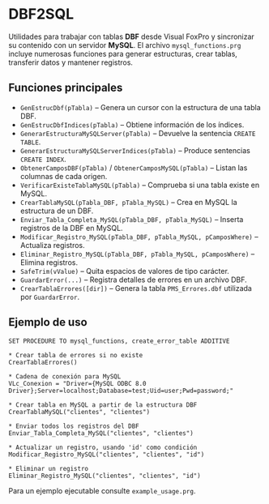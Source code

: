 # DBF2SQL

Utilidades para trabajar con tablas **DBF** desde Visual FoxPro y sincronizar
su contenido con un servidor **MySQL**. El archivo `mysql_functions.prg`
incluye numerosas funciones para generar estructuras, crear tablas, transferir
datos y mantener registros.

## Funciones principales

- `GenEstrucDbf(pTabla)` – Genera un cursor con la estructura de una tabla DBF.
- `GenEstrucDbfIndices(pTabla)` – Obtiene información de los índices.
- `GenerarEstructuraMySQLServer(pTabla)` – Devuelve la sentencia `CREATE TABLE`.
- `GenerarEstructuraMySQLServerIndices(pTabla)` – Produce sentencias `CREATE INDEX`.
- `ObtenerCamposDBF(pTabla)` / `ObtenerCamposMySQL(pTabla)` – Listan las columnas de cada origen.
- `VerificarExisteTablaMySQL(pTabla)` – Comprueba si una tabla existe en MySQL.
- `CrearTablaMySQL(pTabla_DBF, pTabla_MySQL)` – Crea en MySQL la estructura de un DBF.
- `Enviar_Tabla_Completa_MySQL(pTabla_DBF, pTabla_MySQL)` – Inserta registros de la DBF en MySQL.
- `Modificar_Registro_MySQL(pTabla_DBF, pTabla_MySQL, pCamposWhere)` – Actualiza registros.
- `Eliminar_Registro_MySQL(pTabla_DBF, pTabla_MySQL, pCamposWhere)` – Elimina registros.
- `SafeTrim(vValue)` – Quita espacios de valores de tipo carácter.
- `GuardarError(...)` – Registra detalles de errores en un archivo DBF.
- `CrearTablaErrores([dir])` – Genera la tabla `PMS_Errores.dbf` utilizada por `GuardarError`.

## Ejemplo de uso

```xbase
SET PROCEDURE TO mysql_functions, create_error_table ADDITIVE

* Crear tabla de errores si no existe
CrearTablaErrores()

* Cadena de conexión para MySQL
VLc_Conexion = "Driver={MySQL ODBC 8.0 Driver};Server=localhost;Database=test;Uid=user;Pwd=password;"

* Crear tabla en MySQL a partir de la estructura DBF
CrearTablaMySQL("clientes", "clientes")

* Enviar todos los registros del DBF
Enviar_Tabla_Completa_MySQL("clientes", "clientes")

* Actualizar un registro, usando 'id' como condición
Modificar_Registro_MySQL("clientes", "clientes", "id")

* Eliminar un registro
Eliminar_Registro_MySQL("clientes", "clientes", "id")
```

Para un ejemplo ejecutable consulte `example_usage.prg`.
